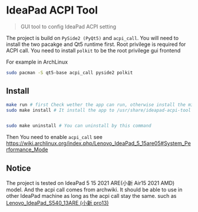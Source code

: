 # IdeaPad ACPI Tool

> GUI tool to config IdeaPad ACPI setting

The project is build on `PySide2 (PyQt5)` and `acpi_call`. You will need to install the two pacakge and Qt5 runtime first. Root privilege is required for ACPI call. You need to install `polkit` to be the root privilege gui frontend

For example in ArchLinux

```sh
sudo pacman -S qt5-base acpi_call pyside2 polkit
```

## Install

```sh
make run # first Check wether the app can run, otherwise install the missing dependency
sudo make install # It install the app to /usr/share/ideapad-acpi-tool and add the desktop entry


sudo make uninstall # You can uninstall by this command
```

Then You need to enable `acpi_call` see https://wiki.archlinux.org/index.php/Lenovo_IdeaPad_5_15are05#System_Performance_Mode

## Notice

The project is tested on IdeaPad 5 15 2021 ARE(小新 Air15 2021 AMD) model. And the acpi call comes from archwiki. It should be able to use in other IdeaPad machine as long as the acpi call stay the same. such as [Lenovo_IdeaPad_S540_13ARE (小新 pro13)](https://wiki.archlinux.org/index.php/Lenovo_IdeaPad_S540_13ARE#System_Performance_Mode)
